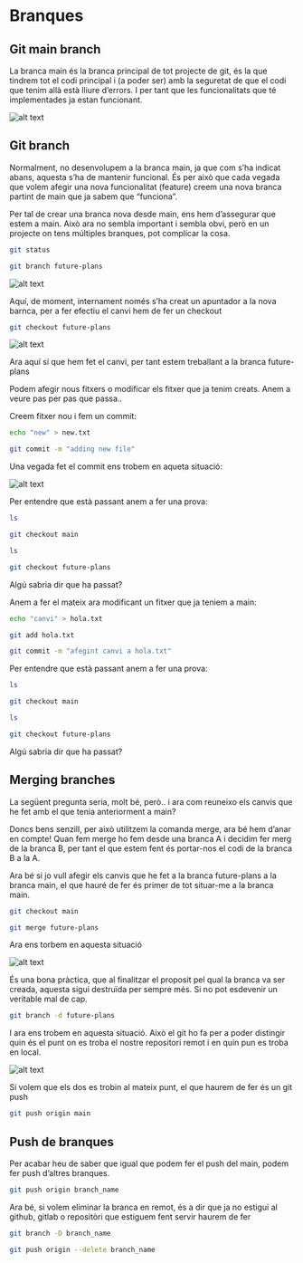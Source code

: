 # Branques

## Git main branch 

La branca main és la branca principal de tot projecte de git, és la que tindrem tot el codi principal i (a poder ser) amb la seguretat de que el codi que tenim allà està lliure d’errors. I per tant que les funcionalitats que té implementades ja estan funcionant. 

![alt text](assets/branques/image.png)

## Git branch

Normalment, no desenvolupem a la branca main, ja que com s’ha indicat abans, aquesta s’ha de mantenir funcional. És per això que cada vegada que volem afegir una nova funcionalitat (feature) creem una nova branca partint de main que ja sabem que “funciona”. 

Per tal de crear una branca nova desde main, ens hem d’assegurar que estem a main. Això ara no sembla important i sembla obvi, però en un projecte on tens múltiples branques, pot complicar la cosa. 
```sh
git status

git branch future-plans
```
![alt text](assets/branques/image-1.png)


Aquí, de moment, internament només s’ha creat un apuntador a la nova barnca, per a fer efectiu el canvi hem de fer un checkout 
```sh
git checkout future-plans 
```
![alt text](assets/branques/image-2.png)


Ara aquí sí que hem fet el canvi, per tant estem treballant a la branca future-plans

Podem afegir nous fitxers o modificar els fitxer que ja tenim creats. Anem a veure pas per pas que passa.. 

Creem fitxer nou i fem un commit:
```sh
echo "new" > new.txt

git commit -m "adding new file"
```

Una vegada fet el commit ens trobem en aqueta situació: 

![alt text](assets/branques/image-3.png)

Per entendre que està passant anem a fer una prova: 
```sh
ls 

git checkout main

ls 

git checkout future-plans
```

Algú sabria dir que ha passat?

Anem a fer el mateix ara modificant un fitxer que ja teniem a main: 
```sh
echo "canvi" > hola.txt

git add hola.txt

git commit -m "afegint canvi a hola.txt"
```

Per entendre que està passant anem a fer una prova: 
```sh
ls 

git checkout main

ls 

git checkout future-plans
```

Algú sabria dir que ha passat?

## Merging branches

La següent pregunta seria, molt bé, però.. i ara com reuneixo els canvis que he fet amb el que tenia anteriorment a main?

Doncs bens senzill, per això utilitzem la comanda merge, ara bé hem d’anar en compte! Quan fem merge ho fem desde una branca A i decidim fer merg de la branca B, per tant el que estem fent és portar-nos el codi de la branca B a la A. 

Ara bé si jo vull afegir els canvis que he fet a la branca future-plans  a la branca main, el que hauré de fer és primer de tot situar-me a la branca main. 
```sh
git checkout main 

git merge future-plans
```

Ara ens torbem en aquesta situació 

![alt text](assets/branques/image-4.png)


És una bona pràctica, que al finalitzar el proposit pel qual la branca va ser creada, aquesta sigui destruïda per sempre més. Si no pot esdevenir un veritable mal de cap. 
```sh
git branch -d future-plans 
```

I ara ens trobem en aquesta situació. Això el git ho fa per a poder distingir quin és el punt on es troba el nostre repositori remot i en quin pun es troba en local. 

![alt text](assets/branques/image-5.png)

Si volem que els dos es trobin al mateix punt, el que haurem de fer és un git push
```sh
git push origin main
```
## Push de branques

Per acabar heu de saber que igual que podem fer el push del main, podem fer push d’altres branques.
```sh
git push origin branch_name
```

Ara bé, si volem eliminar la branca en remot, és a dir que ja no estigui al github, gitlab o repositòri que estiguem fent servir  haurem de fer
```sh
git branch -D branch_name
```
```sh
git push origin --delete branch_name
```
